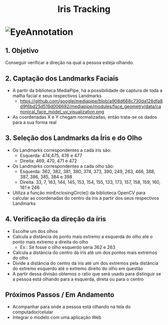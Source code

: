 <h1 align="center">Iris Tracking<h1>

![EyeAnnotation](https://github.com/VladeMelo/iris_tracking/assets/63476377/ce25132b-77f0-4459-bc61-6a535e1ca21b)

## 1. Objetivo

Conseguir verificar a direção na qual a pessoa esteja olhando.

## 2. Captação dos Landmarks Faciais

- A partir da biblioteca MediaPipe, há a possibilidade de captura de toda a malha facial e seus respectivos Landmarks
  - https://github.com/google/mediapipe/blob/a908d668c730da128dfa8d9f6bd25d519d006692/mediapipe/modules/face_geometry/data/canonical_face_model_uv_visualization.png
- As coordenadas X e Y chegam normalizadas, então trata-se os dados para a sua forma real

## 3. Seleção dos Landmarks da Íris e do Olho

- Os Landmarks correspondentes a cada íris são:
  - Esquerda: 474,475, 476 e 477
  - Direita: 469, 470, 471 e 472
- Os Landmarks correspondentes a cada olho são:
  - Esquerda: 362, 382, 381, 380, 374, 373, 390, 249, 263, 466, 388, 387, 386, 385, 384 e 398
  - Direita: 33, 7, 163, 144, 145, 153, 154, 155, 133, 173, 157, 158, 159, 160, 161 e 246
- Utiliza a função minEnclosingCircle() da biblioteca OpenCV para calcular as coordenadas do centro da íris a partir dos seus respectivos Landmarks

## 4. Verificação da direção da íris

- Escolhe um dos olhos
- Calcula a distância do ponto mais extremo a esquerda do olho até o ponto mais extremo a direita do olho
  - Ex.: Se fosse o olho esquerdo seria 362 e 263
- Calcula a distância do centro da íris até um dos pontos mais extremos do olho
- Divide a distância do centro da íris até um dos extremos pela distância do extremo esquerdo até o extremo direito do olho em questão
- A partir dessa divisão obtemos o ratio que será usado para distinguir se a pessoa está olhando para a esquerda, direta ou para o centro

## Próximos Passos / Em Andamento

- Acompanhar para onde a pessoa está olhando na tela do computador/celular
- Integrar o modelo com uma aplicação Web
